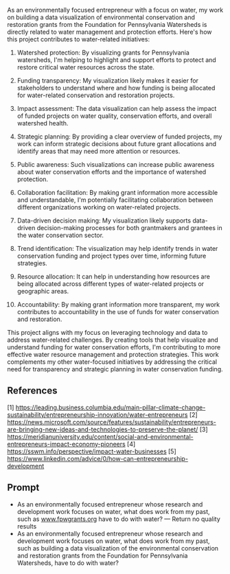 As an environmentally focused entrepreneur with a focus on water, my work on building a data visualization of environmental conservation and restoration grants from the Foundation for Pennsylvania Watersheds is directly related to water management and protection efforts. Here's how this project contributes to water-related initiatives:

1. Watershed protection: By visualizing grants for Pennsylvania watersheds, I'm helping to highlight and support efforts to protect and restore critical water resources across the state.

2. Funding transparency: My visualization likely makes it easier for stakeholders to understand where and how funding is being allocated for water-related conservation and restoration projects.

3. Impact assessment: The data visualization can help assess the impact of funded projects on water quality, conservation efforts, and overall watershed health.

4. Strategic planning: By providing a clear overview of funded projects, my work can inform strategic decisions about future grant allocations and identify areas that may need more attention or resources.

5. Public awareness: Such visualizations can increase public awareness about water conservation efforts and the importance of watershed protection.

6. Collaboration facilitation: By making grant information more accessible and understandable, I'm potentially facilitating collaboration between different organizations working on water-related projects.

7. Data-driven decision making: My visualization likely supports data-driven decision-making processes for both grantmakers and grantees in the water conservation sector.

8. Trend identification: The visualization may help identify trends in water conservation funding and project types over time, informing future strategies.

9. Resource allocation: It can help in understanding how resources are being allocated across different types of water-related projects or geographic areas.

10. Accountability: By making grant information more transparent, my work contributes to accountability in the use of funds for water conservation and restoration.

This project aligns with my focus on leveraging technology and data to address water-related challenges. By creating tools that help visualize and understand funding for water conservation efforts, I'm contributing to more effective water resource management and protection strategies. This work complements my other water-focused initiatives by addressing the critical need for transparency and strategic planning in water conservation funding.

## References

[1] https://leading.business.columbia.edu/main-pillar-climate-change-sustainability/entrepreneurship-innovation/water-entrepreneurs
[2] https://news.microsoft.com/source/features/sustainability/entrepreneurs-are-bringing-new-ideas-and-technologies-to-preserve-the-planet/
[3] https://meridianuniversity.edu/content/social-and-environmental-entrepreneurs-impact-economy-pioneers
[4] https://sswm.info/perspective/impact-water-businesses
[5] https://www.linkedin.com/advice/0/how-can-entrepreneurship-development

## Prompt
- As an environmentally focused entrepreneur whose research and development work focuses on water, what does work from my past, such as www.fpwgrants.org have to do with water? — Return no quality results
- As an environmentally focused entrepreneur whose research and development work focuses on water, what does work from my past, such as building a data visualization of the environmental conservation and restoration grants from the Foundation for Pennsylvania Watersheds, have to do with water?
